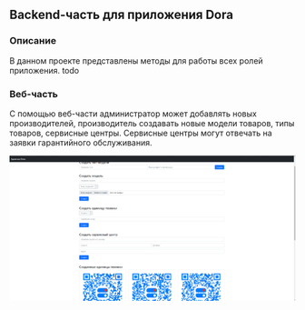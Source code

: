 ## Backend-часть для приложения Dora

### Описание

В данном проекте представлены методы для работы всех ролей приложения. todo

### Веб-часть

С помощью веб-части администратор может добавлять новых производителей,
производитель создавать новые модели товаров, типы товаров, сервисные центры.
Сервисные центры могут отвечать на заявки гарантийного обслуживания.

![image](web_interface.png)  
